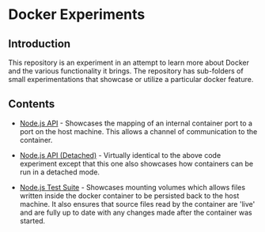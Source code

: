 # Docker Experiments

## Introduction

This repository is an experiment in an attempt to learn more about Docker and
the various functionality it brings. The repository has sub-folders of small
experimentations that showcase or utilize a particular docker feature.

## Contents

* [Node.js API](./nodejs-api/) - Showcases the mapping of an internal container
port to a port on the host machine. This allows a channel of communication to
the container.

* [Node.js API (Detached)](./nodejs-api-detached/) - Virtually identical to the
above code experiment except that this one also showcases how containers can be
run in a detached mode.

* [Node.js Test Suite](./nodejs-testsuite/) - Showcases mounting volumes which
allows files written inside the docker container to be persisted back to the
host machine. It also ensures that source files read by the container are 'live'
and are fully up to date with any changes made after the container was started.